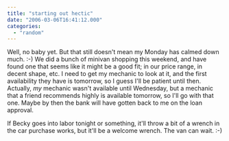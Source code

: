 ```yaml
---
title: "starting out hectic"
date: "2006-03-06T16:41:12.000"
categories: 
  - "random"
---
```


Well, no baby yet. But that still doesn't mean my Monday has calmed down much. :-) We did a bunch of minivan shopping this weekend, and have found one that seems like it might be a good fit; in our price range, in decent shape, etc. I need to get my mechanic to look at it, and the first availability they have is tomorrow, so I guess I'll be patient until then. Actually, _my_ mechanic wasn't available until Wednesday, but a mechanic that a friend recommends highly is available tomorrow, so I'll go with that one. Maybe by then the bank will have gotten back to me on the loan approval.

If Becky goes into labor tonight or something, it'll throw a bit of a wrench in the car purchase works, but it'll be a welcome wrench. The van can wait. :-)
